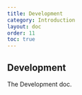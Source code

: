 ```yaml
---
title: Development
category: Introduction
layout: doc
order: 11
toc: true
---
```


## Development

The Development doc.
